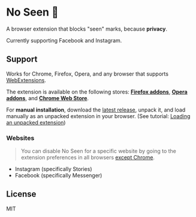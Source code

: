 # No Seen 👀
A browser extension that blocks "seen" marks, because **privacy**.

Currently supporting Facebook and Instagram.

## Support
Works for Chrome, Firefox, Opera, and any browser that supports [WebExtensions](https://developer.mozilla.org/en-US/Add-ons/WebExtensions).

The extension is available on the following stores: [**Firefox addons**](https://addons.mozilla.org/firefox/addon/no-seen), [**Opera addons**](addons.opera.com/en/extensions/details/no-seen), and [**Chrome Web Store**](https://chrome.google.com/webstore/detail/no-seen/lhfgjcfhkmijfeppjjokleldddlklpoc).

For **manual installation**, download the [latest release](https://github.com/diessica/no-seen/releases), unpack it, and load manually as an unpacked extension in your browser. (See tutorial: [Loading an unpacked extension](https://dev.opera.com/extensions/testing/#loading-an-unpacked-extension))


### Websites
> You can disable No Seen for a specific website by going to the extension preferences in all browsers [except Chrome](https://github.com/diessica/no-seen/issues/2).

- Instagram (specifically Stories)
- Facebook (specifically Messenger)

## License
MIT


